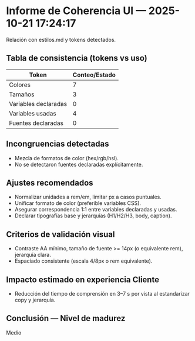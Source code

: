 # Informe de Coherencia UI — 2025-10-21 17:24:17
Relación con estilos.md y tokens detectados.

## Tabla de consistencia (tokens vs uso)
Token | Conteo/Estado
--- | ---
Colores | 7
Tamaños | 3
Variables declaradas | 0
Variables usadas | 4
Fuentes declaradas | 0

## Incongruencias detectadas
- Mezcla de formatos de color (hex/rgb/hsl).
- No se detectaron fuentes declaradas explícitamente.

## Ajustes recomendados
- Normalizar unidades a rem/em, limitar px a casos puntuales.
- Unificar formato de color (preferible variables CSS).
- Asegurar correspondencia 1:1 entre variables declaradas y usadas.
- Declarar tipografías base y jerarquías (H1/H2/H3, body, caption).

## Criterios de validación visual
- Contraste AA mínimo, tamaño de fuente >= 14px (o equivalente rem), jerarquía clara.
- Espaciado consistente (escala 4/8px o rem equivalente).

## Impacto estimado en experiencia Cliente
- Reducción del tiempo de comprensión en 3–7 s por vista al estandarizar copy y jerarquía.

## Conclusión — Nivel de madurez
Medio
